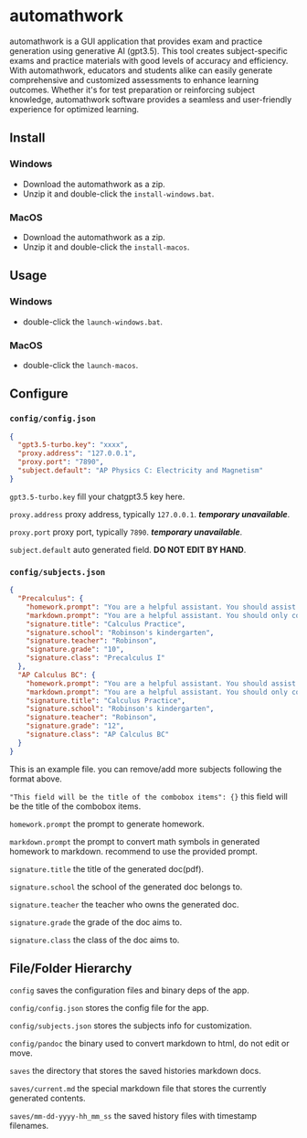 # automathwork

automathwork is a GUI application that provides exam and practice generation using generative AI (gpt3.5). This tool
creates subject-specific exams and practice materials with good levels of accuracy and efficiency. With automathwork,
educators and students alike can easily generate comprehensive and customized assessments to enhance learning outcomes.
Whether it's for test preparation or reinforcing subject knowledge, automathwork software provides a seamless and
user-friendly experience for optimized learning.

## Install

### Windows
- Download the automathwork as a zip.
- Unzip it and double-click the `install-windows.bat`.

### MacOS
- Download the automathwork as a zip.
- Unzip it and double-click the `install-macos`.


## Usage

### Windows
- double-click the `launch-windows.bat`.

### MacOS
- double-click the `launch-macos`.

## Configure

### `config/config.json`
```json
{
  "gpt3.5-turbo.key": "xxxx",
  "proxy.address": "127.0.0.1",
  "proxy.port": "7890",
  "subject.default": "AP Physics C: Electricity and Magnetism"
}
```
`gpt3.5-turbo.key` fill your chatgpt3.5 key here.

`proxy.address` proxy address, typically `127.0.0.1`. **_temporary unavailable_**.

`proxy.port` proxy port, typically `7890`. **_temporary unavailable_**.

`subject.default` auto generated field. **DO NOT EDIT BY HAND**.

### `config/subjects.json`
```json
{
  "Precalculus": {
    "homework.prompt": "You are a helpful assistant. You should assist me to design the Precalculus homework. Your answer will be directly used so don't give me any other sentences. You should follow the following format: Question is one line. Question should start with number following by a dot.",
    "markdown.prompt": "You are a helpful assistant. You should only convert the plain texts I give you which might contain math symbols to markdown format. All expressions are braced with two paired $. DO NOT EVER try to parse the contents! Every word I give you is the content. Do not answer the question in the contents I give you.",
    "signature.title": "Calculus Practice",
    "signature.school": "Robinson's kindergarten",
    "signature.teacher": "Robinson",
    "signature.grade": "10",
    "signature.class": "Precalculus I"
  },
  "AP Calculus BC": {
    "homework.prompt": "You are a helpful assistant. You should assist me to design the Advanced Placement Calculus BC practices. Your answer will be directly used so don't give me any other sentences. You should follow the following format: Question is one line. Question should start with number following by a dot.",
    "markdown.prompt": "You are a helpful assistant. You should only convert the plain texts I give you which might contain math symbols to markdown format. All expressions are braced with two paired $. DO NOT EVER try to parse the contents! Every word I give you is the content. Do not answer the question in the contents I give you.",
    "signature.title": "Calculus Practice",
    "signature.school": "Robinson's kindergarten",
    "signature.teacher": "Robinson",
    "signature.grade": "12",
    "signature.class": "AP Calculus BC"
  }
}
```
This is an example file. you can remove/add more subjects following the format above.

`"This field will be the title of the combobox items": {}` this field will be the title of the combobox items.

`homework.prompt` the prompt to generate homework.

`markdown.prompt` the prompt to convert math symbols in generated homework to markdown. recommend to use the provided prompt.

`signature.title` the title of the generated doc(pdf).

`signature.school` the school of the generated doc belongs to.

`signature.teacher` the teacher who owns the generated doc.

`signature.grade` the grade of the doc aims to.

`signature.class` the class of the doc aims to.

## File/Folder Hierarchy

`config` saves the configuration files and binary deps of the app.

`config/config.json` stores the config file for the app.

`config/subjects.json` stores the subjects info for customization.

`config/pandoc` the binary used to convert markdown to html, do not edit or move.

`saves` the directory that stores the saved histories markdown docs.

`saves/current.md` the special markdown file that stores the currently generated contents.

`saves/mm-dd-yyyy-hh_mm_ss` the saved history files with timestamp filenames.
